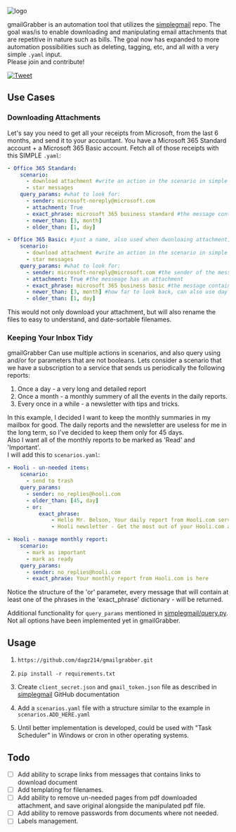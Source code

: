 

![logo](https://imgur.com/mU6EB4D.png)

gmailGrabber is an automation tool that utilizes the [simplegmail](https://github.com/jeremyephron/simplegmail) repo. The goal was/is to enable downloading and manipulating email attachments that are repetitive in nature such as bills. The goal now has expanded to more automation possibilities such as deleting, tagging, etc, and all with a very simple ```.yaml``` input.  
Please join and contribute!

[![Tweet](https://img.shields.io/twitter/url/http/shields.io.svg?style=social)](https://twitter.com/intent/tweet?text=Get%20control%20of%20your%20Gmail%20account%204&url=https://github.com/dagz214/gmailgrabber&hashtags=gmail,python,github,developers)



## Use Cases


### Downloading Attachments

Let's say you need to get all your receipts from Microsoft, from the last 6 months, and send it to your accountant.
You have a Microsoft 365 Standard account + a Microsoft 365 Basic account.
Fetch all of those receipts with this SIMPLE ```.yaml```:

```yaml
- Office 365 Standard:
    scenario:
      - download attachment #write an action in the scenario in simple english
      - star messages
    query_params: #what to look for:
      - sender: microsoft-noreply@microsoft.com
      - attachment: True
      - exact_phrase: microsoft 365 business standard #the message contains this phrase
      - newer_than: [3, month]
      - older_than: [1, day]

- Office 365 Basic: #just a name, also used when dwonloaing attachment, so no illegal characters
    scenario:
      - download attachment #write an action in the scenario in simple english
      - star messages
    query_params: #what to look for:
      - sender: microsoft-noreply@microsoft.com #the sender of the message
      - attachment: True #the messeage has an attachment
      - exact_phrase: microsoft 365 business basic #the message contains this phrase
      - newer_than: [3, month] #how far to look back, can also use day or year and also older_than
      - older_than: [1, day]
```

This would not only download your attachment, but will also rename the files to easy to understand, and date-sortable filenames.

### Keeping Your Inbox Tidy

gmailGrabber Can use multiple actions in scenarios, and also query using and/or for parameters that are not booleans. 
Lets consider a scenario that we have a subscription to a service that sends us periodically the following reports:

1. Once a day - a very long and detailed report
2. Once a month - a monthly summery of all the events in the daily reports.
3. Every once in a while - a newsletter with tips and tricks.

In this example, I decided I want to keep the monthly summaries in my mailbox for good. The daily reports and the newsletter are useless for me in the long term, so I've decided to keep them only for 45 days.  
Also I want all of the monthly reports to be marked as 'Read' and 'Important'.  
I will add this to ```scenarios.yaml```:

```yaml
- Hooli - un-needed items:
    scenario:
      - send to trash
    query_params:
      - sender: no_replies@hooli.com
      - older_than: [45, day]
      - or:
          exact_phrase: 
              - Hello Mr. Belson, Your daily report from Hooli.com services is ready
              - Hooli newsletter - Get the most out of your Hooli.com account

- Hooli - manage monthly report:
    scenario:
      - mark as important
      - mark as ready
    query_params:
      - sender: no_replies@hooli.com
      - exact_phrase: Your monthly report from Hooli.com is here
```

Notice the structure of the 'or' parameter, every message that will contain at least one of the phrases in the 'exact_phrase' dictionary - will be returned.

Additional functionality for ```query_params``` mentioned in [simplegmail/query.py](https://github.com/jeremyephron/simplegmail/blob/master/simplegmail/query.py). Not all options have been implemented yet in gmailGrabber.

## Usage

1. ```https://github.com/dagz214/gmailgrabber.git```

2. ```pip install -r requirements.txt```

1. Create ```client_secret.json``` and ```gmail_token.json``` file as described in [simplegmail](https://github.com/jeremyephron/simplegmail) GitHub documentation

2. Add a ```scenarios.yaml``` file with a structure similar to the example in ```scenarios.ADD_HERE.yaml```

3. Until better implementation is developed, could be used with "Task Scheduler" in Windows or cron in other operating systems.

## Todo

- [ ] Add ability to scrape links from messages that contains links to download document
- [ ] Add templating for filenames.
- [ ] Add ability to remove un-needed pages from pdf downloaded attachment, and save original alongside the manipulated pdf file.
- [ ] Add ability to remove passwords from documents where not needed.
- [ ] Labels management.
